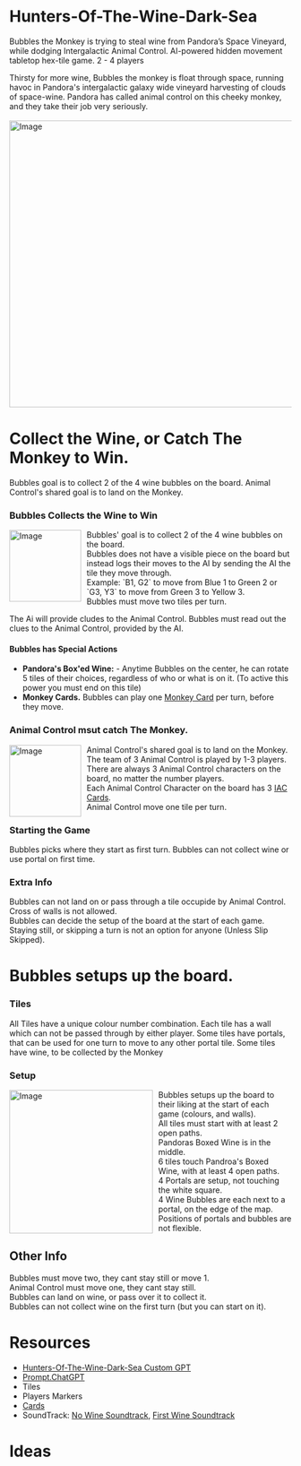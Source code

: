 # Hunters-Of-The-Wine-Dark-Sea
Bubbles the Monkey is trying to steal wine from Pandora’s Space Vineyard, while dodging Intergalactic Animal Control.
AI-powered hidden movement tabletop hex-tile game.
2 - 4 players<br />

Thirsty for more wine, Bubbles the monkey is float through space, running havoc in Pandora's intergalactic galaxy wide vineyard harvesting of clouds of space-wine.
Pandora has called animal control on this cheeky monkey, and they take their job very seriously.<br />
<br />
<img width="512" alt="Image" src="https://github.com/user-attachments/assets/0368417d-7a1c-4ef7-8c24-28505b96e0ea" /><br />

# Collect the Wine, or Catch The Monkey to Win. 
Bubbles goal is to collect 2 of the 4 wine bubbles on the board.
Animal Control's shared goal is to land on the Monkey.

### Bubbles Collects the Wine to Win
<p>
  <img width="128" alt="Image" src="https://github.com/user-attachments/assets/e9f45fdb-8661-40b5-b5a4-bc692acee9d9" align="left" style="margin-right: 10px;" />
  Bubbles' goal is to collect 2 of the 4 wine bubbles on the board.  <br />
  Bubbles does not have a visible piece on the board but instead logs their moves to the AI by sending the AI the tile they move through.  <br />
  Example: `B1, G2` to move from Blue 1 to Green 2 or `G3, Y3` to move from Green 3 to Yellow 3.  <br />
  Bubbles must move two tiles per turn.
</p>
 
  The Ai will provide cludes to the Animal Control.
  Bubbles must read out the clues to the Animal Control, provided by the AI.




#### Bubbles has Special Actions
 - **Pandora's Box'ed Wine:**  - Anytime Bubbles on the center, he can rotate 5 tiles of their choices, regardless of who or what is on it. (To active this power you must end on this tile)
 - **Monkey Cards.** Bubbles can play one [Monkey Card](https://github.com/bh679/Hunters-Of-The-Wine-Dark-Sea/blob/main/Cards.md) per turn, before they move.

### Animal Control msut catch The Monkey. 
<p>
  <img width="128" alt="Image" src="https://github.com/user-attachments/assets/0ddc90b5-7901-4578-83f2-50fd34f2b783" align="left" style="margin-right: 10px;" />
Animal Control's shared goal is to land on the Monkey.<br />
The team of 3 Animal Control is played by 1-3 players. <br />
There are always 3 Animal Control characters on the board, no matter the number players.<br />
Each Animal Control Character on the board has 3 <a href="https://github.com/bh679/Hunters-Of-The-Wine-Dark-Sea/blob/main/Cards.md#iac-cards">IAC Cards</a>.<br />
Animal Control move one tile per turn.
</p>

### Starting the Game
Bubbles picks where they start as first turn.
Bubbles can not collect wine or use portal on first time.

### Extra Info
Bubbles can not land on or pass through a tile occupide by Animal Control. <br />
Cross of walls is not allowed. <br />
Bubbles can decide the setup of the board at the start of each game.  <br />
Staying still, or skipping a turn is not an option for anyone (Unless Slip Skipped). <br />


# Bubbles setups up the board.

### Tiles
All Tiles have a unique colour number combination.
Each tile has a wall which can not be passed through by either player.
Some tiles have portals, that can be used for one turn to move to any other portal tile.
Some tiles have wine, to be collected by the Monkey

### Setup
<p>
  <img width="256" alt="Image" src="https://github.com/user-attachments/assets/6e5ab4fb-c616-467a-9a23-eec59a99afe5"  align="left" style="margin-right: 10px;" />
Bubbles setups up the board to their liking at the start of each game (colours, and walls). <br />
All tiles must start with at least 2 open paths.  <br />
Pandoras Boxed Wine is in the middle. <br />
6 tiles touch Pandroa's Boxed Wine, with at least 4 open paths. <br />
4 Portals are setup, not touching the white square. <br />
4 Wine Bubbles are each next to a portal, on the edge of the map. <br />
Positions of portals and bubbles are not flexible. <br />
</p>


## Other Info
Bubbles must move two, they cant stay still or move 1.  <br />
Animal Control must move one, they cant stay still.  <br />
Bubbles can land on wine, or pass over it to collect it.  <br />
Bubbles can not collect wine on the first turn (but you can start on it). <br />


# Resources
 - [Hunters-Of-The-Wine-Dark-Sea Custom GPT](https://chatgpt.com/g/g-67936437ba74819180e95011d9a3006a-hunters-of-the-wine-dark-sea)
 - [Prompt.ChatGPT](https://github.com/bh679/Hunters-Of-The-Wine-Dark-Sea/blob/main/prompt.ChatGPT)
 - Tiles
 - Players Markers
 - [Cards](https://github.com/bh679/Hunters-Of-The-Wine-Dark-Sea/blob/main/Cards)
 - SoundTrack: [No Wine Soundtrack](https://music.youtube.com/watch?v=8USMplddwsM&list=RDAMPLPLhv84P3RxpQfY1ZQ6VyDeyj1KowbMrGpI), [First Wine Soundtrack](https://music.youtube.com/watch?v=4pyzcDf_cfo&list=PLhv84P3RxpQfjekUIRBGsYJkudG_yQGy4)




# Ideas
